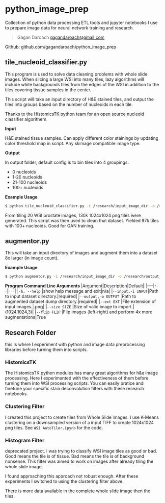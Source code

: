 # python_image_prep

Collection of python data processing ETL tools and jupyter notebooks I use to prepare image data for neural network training and research.

> Gagan Daroach <gagandaroach@gmail.com>

Github: github.com/gagandaroach/python_image_prep

## tile_nucleoid_classifier.py

This program is used to solve data cleaning problems with whole slide images. When slicing a large WSI into many tiles, lazy algorithms will include white backgrounds tiles from the edges of the WSI in addition to the tiles covering tissue samples in the center.

This script will take an input directory of H&E stained tiles, and output the tiles into groups based on the number of nucleoids in each tile.

Thanks to the HistomicsTK python team for an open source nucleoid classifier algorithem.

**Input**

H&E stained tissue samples. Can apply different color stainings by updating color threshold map in script. Any skimage compatible image type.

**Output**

In output folder, default config is to bin tiles into 4 groupings. 

 * 0 nucleoids
 * 1-20 nucleoids
 * 21-100 nucleoids
 * 100+ nucleoids

**Example Usage**

```bash
$ python tile_nucleoid_classifier.py -i /research/input_image_dir -o /research/output_image_dir
```
From tiling 20 WSI prostate images, 130k 1024x1024 png tiles were generated. This script was then used to clean that dataset. Yielded 87k tiles with 100+ nucleoids. Good for GAN training.

## augmentor.py

This will take an input directory of images and augment them into a dataset 8x larger (in image count).

**Example Usage**

```bash
$ python augmentor.py -i /research/input_image_dir -o /research/output_image_dir
```

**Program Command Line Arguments**
|Argument|Description|Default|
|---|---|---|
|`-h, --help` |show help message and exit|n/a|
|`--input,-i INPUT`|Path to input dataset directory.|required|
|`--output,-o OUTPUT` |Path to augmented dataset dump directory.|required|
|`--ext EXT` |File extension of input images.|.png|
|`--size SIZE` |Size of valid image to import.|(1024,1024,3)|
|`--flip FLIP` |Flip images (left-right) and perform 4x more augmentations|True

## Research Folder

this is where I experiment with python and image data preprocessing libraries before turning them into scripts.

### HistomicsTK

The HistomicsTK python modules has many great algorithms for h&e image processing. Here I experimented with the effectiveness of them before turning them into WSI processing scripts. You can easily pratice and finetune your specific stain deconvolution filters with these research notebooks.

### Clustering Filter

I created this project to create tiles from Whole Slide Images. I use K-Means clustering on a downsampled version of a input TIFF to create 1024x1024 png tiles. See `WSI AutoTiler.ipynb` for the code.

### Histogram Filter

deprecated project. I was trying to classify WSI image tiles as good or bad. Good means the tile is of tissue. Bad means the tile is of background nonsense. This filter was aimed to work on images after already tiling the whole slide image.

I found approaching this approach not robust enough. After these experiments I switched to using the clustering filter above.

There is more data available in the complete whole slide image then the tiles.

